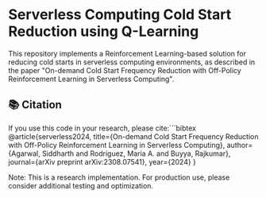 # Serverless Computing Cold Start Reduction using Q-Learning

This repository implements a Reinforcement Learning-based solution for reducing cold starts in serverless computing environments, as described in the paper "On-demand Cold Start Frequency Reduction with Off-Policy Reinforcement Learning in Serverless Computing".

## 📚 Citation

If you use this code in your research, please cite:```bibtex
@article{serverless2024,
    title={On-demand Cold Start Frequency Reduction with Off-Policy 
           Reinforcement Learning in Serverless Computing},
    author={Agarwal, Siddharth and Rodriguez, Maria A. and Buyya, Rajkumar},
    journal={arXiv preprint arXiv:2308.07541},
    year={2024}
}

Note: This is a research implementation. For production use, please consider additional testing and optimization.
